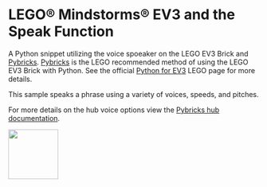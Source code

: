 # LEGO® Mindstorms® EV3 and the Speak Function

A Python snippet utilizing the voice spoeaker on the LEGO EV3 Brick and [Pybricks](https://pybricks.com/). [Pybricks](https://pybricks.com/) is the LEGO recommended method of using the LEGO EV3 Brick with Python. See the official [Python for EV3](https://education.lego.com/en-us/support/mindstorms-ev3/python-for-ev3) LEGO page for more details. 

This sample speaks a phrase using a variety of voices, speeds, and pitches. 

For more details on the hub voice options view the [Pybricks hub documentation](https://pybricks.github.io/ev3-micropython/hubs.html). 

<a href="https://codeadam.ca">
<img src="https://codeadam.ca/images/code-block.png" width="100">
</a>
